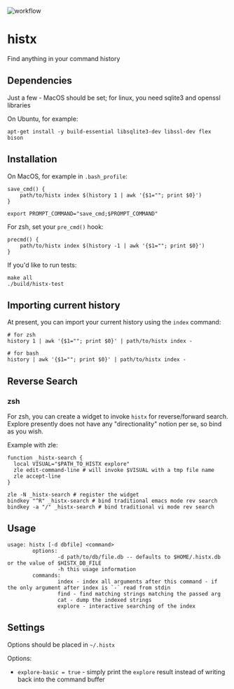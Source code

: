 ![workflow](https://github.com/jkmathes/histx/actions/workflows/c.yml/badge.svg)

# histx
Find anything in your command history

## Dependencies
Just a few - MacOS should be set; for linux, you need sqlite3 and openssl libraries

On Ubuntu, for example:
```
apt-get install -y build-essential libsqlite3-dev libssl-dev flex bison
```
## Installation
On MacOS, for example in `.bash_profile`:
```shell
save_cmd() {
    path/to/histx index $(history 1 | awk '{$1=""; print $0}')
}

export PROMPT_COMMAND="save_cmd;$PROMPT_COMMAND"
```

For zsh, set your `pre_cmd()` hook:
```shell
precmd() {
    path/to/histx index $(history -1 | awk '{$1=""; print $0}')
}
```

If you'd like to run tests:
```shell
make all
./build/histx-test
```

## Importing current history

At present, you can import your current history using the `index` command:

```shell
# for zsh
history 1 | awk '{$1=""; print $0}' | path/to/histx index -

# for bash
history | awk '{$1=""; print $0}' | path/to/histx index -
```

## Reverse Search

### zsh

For zsh, you can create a widget to invoke `histx` for reverse/forward search.
Explore presently does not have any "directionality" notion per se, so bind
as you wish.

Example with zle:
```shell
function _histx-search {
  local VISUAL="$PATH_TO_HISTX explore"
  zle edit-command-line # will invoke $VISUAL with a tmp file name
  zle accept-line
}

zle -N _histx-search # register the widget
bindkey "^R" _histx-search # bind traditional emacs mode rev search 
bindkey -a "/" _histx-search # bind traditional vi mode rev search
```

## Usage
```
usage: histx [-d dbfile] <command>
        options:
                -d path/to/db/file.db -- defaults to $HOME/.histx.db or the value of $HISTX_DB_FILE
                -h this usage information
        commands:
                index - index all arguments after this command - if the only argument after index is `-` read from stdin
                find - find matching strings matching the passed arg
                cat - dump the indexed strings
                explore - interactive searching of the index
```

## Settings
Options should be placed in `~/.histx`

Options:
* `explore-basic = true` - simply print the `explore` result instead of writing back into the command buffer


